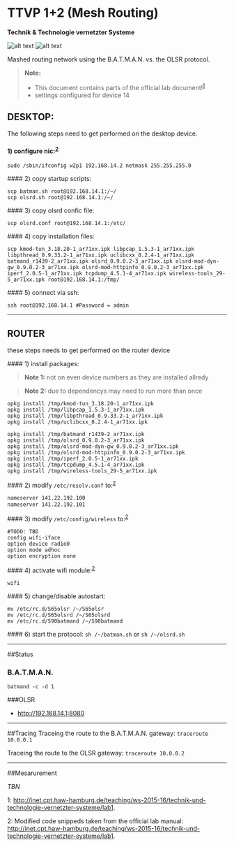 TTVP 1+2 (Mesh Routing)
===================
**Technik & Technologie vernetzter Systeme**

![alt text](http://abload.de/img/320px-official_b.a.t.s1qyp.png) ![alt text](http://abload.de/img/olsr-logoqzpzb.jpg)

Mashed routing network using the B.A.T.M.A.N. vs. the OLSR protocol.

> **Note:** 
> - This document contains parts of the official lab document!<sup>[1](#myfootnote1)</sup>
> - settings configured for device 14

## <i class="icon-desktop"></i> DESKTOP:
The following steps need to get performed on the desktop device.

#### <i class="icon-desktop"></i> 1) configure nic:<sup>[2](#myfootnote2)</sup>
```
sudo /sbin/ifconfig w2p1 192.168.14.2 netmask 255.255.255.0
```

####<i class="icon-desktop"></i> 2) copy startup scripts:
```
scp batman.sh root@192.168.14.1:/~/
scp olsrd.sh root@192.168.14.1:/~/
```

####<i class="icon-desktop"></i> 3) copy olsrd confic file:
```
scp olsrd.conf root@192.168.14.1:/etc/
```

####<i class="icon-desktop"></i> 4) copy installation files:
```
scp kmod-tun_3.18.20-1_ar71xx.ipk libpcap_1.5.3-1_ar71xx.ipk libpthread_0.9.33.2-1_ar71xx.ipk uclibcxx_0.2.4-1_ar71xx.ipk batmand_r1439-2_ar71xx.ipk olsrd_0.9.0.2-3_ar71xx.ipk olsrd-mod-dyn-gw_0.9.0.2-3_ar71xx.ipk olsrd-mod-httpinfo_0.9.0.2-3_ar71xx.ipk iperf_2.0.5-1_ar71xx.ipk tcpdump_4.5.1-4_ar71xx.ipk wireless-tools_29-5_ar71xx.ipk root@192.168.14.1:/tmp/
```

####<i class="icon-desktop"></i> 5) connect via ssh:
```
ssh root@192.168.14.1 #Password = admin
```
---

## <i class="icon-signal"></i> ROUTER
these steps needs to get performed on the router device 

####<i class="icon-signal"></i> 1) install packages:
> **Note 1:** not on even device numbers as they are installed allredy

> **Note 2:** due to dependencys may need to run more than once

```
opkg install /tmp/kmod-tun_3.18.20-1_ar71xx.ipk
opkg install /tmp/libpcap_1.5.3-1_ar71xx.ipk
opkg install /tmp/libpthread_0.9.33.2-1_ar71xx.ipk
opkg install /tmp/uclibcxx_0.2.4-1_ar71xx.ipk

opkg install /tmp/batmand_r1439-2_ar71xx.ipk
opkg install /tmp/olsrd_0.9.0.2-3_ar71xx.ipk
opkg install /tmp/olsrd-mod-dyn-gw_0.9.0.2-3_ar71xx.ipk
opkg install /tmp/olsrd-mod-httpinfo_0.9.0.2-3_ar71xx.ipk
opkg install /tmp/iperf_2.0.5-1_ar71xx.ipk
opkg install /tmp/tcpdump_4.5.1-4_ar71xx.ipk
opkg install /tmp/wireless-tools_29-5_ar71xx.ipk
```

####<i class="icon-signal"></i> 2) modify `/etc/resolv.conf` to:<sup>[2](#myfootnote2)</sup> 
```bash
nameserver 141.22.192.100
nameserver 141.22.192.101
```

####<i class="icon-signal"></i> 3) modify `/etc/config/wireless` to:<sup>[2](#myfootnote2)</sup> 
```
#TODO: TBD
config wifi-iface
option device radio0
option mode adhoc
option encryption none
```

####<i class="icon-signal"></i> 4) activate wifi module:<sup>[2](#myfootnote2)</sup>
```
wifi
```

####<i class="icon-signal"></i> 5) change/disable autostart:
```
mv /etc/rc.d/S65olsr /~/S65olsr 
mv /etc/rc.d/S65olsrd /~/S65olsrd 
mv /etc/rc.d/S90batmand /~/S90batmand
```


####<i class="icon-signal"></i> 6) start the protocol:
```sh /~/batman.sh```
or
```sh /~/olsrd.sh```

---
##Status

### B.A.T.M.A.N.
```batmand -c -d 1```

###OLSR

- http://192.168.14.1:8080

---

##Tracing
Traceing the route to the B.A.T.M.A.N. gateway:
```traceroute 10.0.0.1```

Traceing the route to the OLSR gateway:
```traceroute 10.0.0.2```


---

##Mesarurement

<i class="icon-hourglass"></i> *TBN*




<a name="myfootnote1">1</a>: http://inet.cpt.haw-hamburg.de/teaching/ws-2015-16/technik-und-technologie-vernetzter-systeme/lab1.
  
<a name="myfootnote2">2</a>: Modified code snippeds taken from the official lab manual:  http://inet.cpt.haw-hamburg.de/teaching/ws-2015-16/technik-und-technologie-vernetzter-systeme/lab1.
